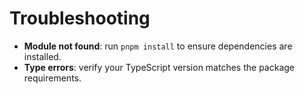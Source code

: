 # Troubleshooting

- **Module not found**: run `pnpm install` to ensure dependencies are installed.
- **Type errors**: verify your TypeScript version matches the package requirements.
